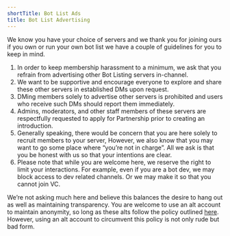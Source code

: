 ```yaml
---
shortTitle: Bot List Ads
title: Bot List Advertising
---
```


We know you have your choice of servers and we thank you for joining ours if you own or run your own bot list we have a couple of guidelines for you to keep in mind. 
   1. In order to keep membership harassment to a minimum, we ask that you refrain from advertising other Bot Listing servers in-channel. 
   2. We want to be supportive and encourage everyone to explore and share these other servers in established DMs upon request.
   3. DMing members solely to advertise other servers is prohibited and users who receive such DMs should report them immediately.
   4. Admins, moderators, and other staff members of these servers are respectfully requested to apply for Partnership prior to creating an introduction. 
   5. Generally speaking, there would be concern that you are here solely to recruit members to your server, However, we also know that you may want to go some place where “you’re not in charge”. All we ask is that you be honest with us so that your intentions are clear.
   6. Please note that while you are welcome here, we reserve the right to limit your interactions. For example, even if you are a bot dev, we may block access to dev related channels. Or we may make it so that you cannot join VC.

We’re not asking much here and believe this balances the desire to hang out as well as maintaining transparency.
You are welcome to use an alt account to maintain anonymity, so long as these alts follow the policy outlined [here](). However, using an alt account to circumvent this policy is not only rude but bad form.
